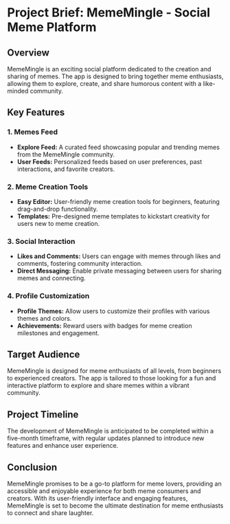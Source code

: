# Project Brief: MemeMingle - Social Meme Platform

## Overview

MemeMingle is an exciting social platform dedicated to the creation and sharing of memes. The app is designed to bring together meme enthusiasts, allowing them to explore, create, and share humorous content with a like-minded community.

## Key Features

### 1. Memes Feed

- **Explore Feed:** A curated feed showcasing popular and trending memes from the MemeMingle community.
- **User Feeds:** Personalized feeds based on user preferences, past interactions, and favorite creators.

### 2. Meme Creation Tools

- **Easy Editor:** User-friendly meme creation tools for beginners, featuring drag-and-drop functionality.
- **Templates:** Pre-designed meme templates to kickstart creativity for users new to meme creation.

### 3. Social Interaction

- **Likes and Comments:** Users can engage with memes through likes and comments, fostering community interaction.
- **Direct Messaging:** Enable private messaging between users for sharing memes and connecting.

### 4. Profile Customization

- **Profile Themes:** Allow users to customize their profiles with various themes and colors.
- **Achievements:** Reward users with badges for meme creation milestones and engagement.

## Target Audience

MemeMingle is designed for meme enthusiasts of all levels, from beginners to experienced creators. The app is tailored to those looking for a fun and interactive platform to explore and share memes within a vibrant community.

## Project Timeline

The development of MemeMingle is anticipated to be completed within a five-month timeframe, with regular updates planned to introduce new features and enhance user experience.

## Conclusion

MemeMingle promises to be a go-to platform for meme lovers, providing an accessible and enjoyable experience for both meme consumers and creators. With its user-friendly interface and engaging features, MemeMingle is set to become the ultimate destination for meme enthusiasts to connect and share laughter.

